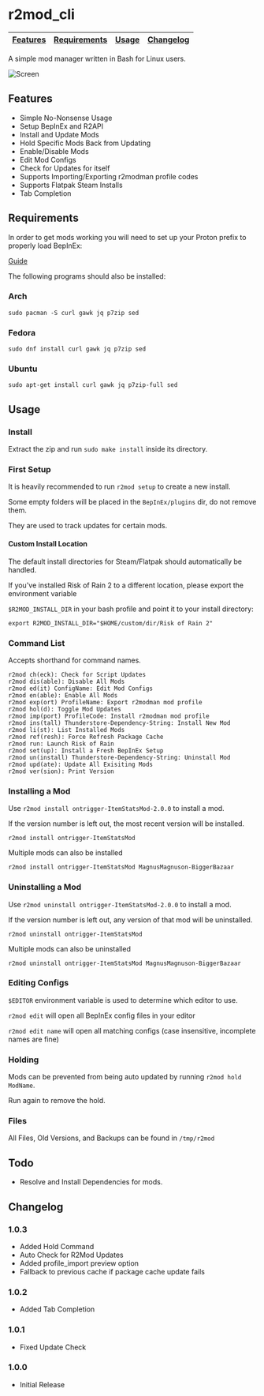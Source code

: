 # r2mod_cli

| [Features](#features) | [Requirements](#requirements) | [Usage](#usage) | [Changelog](#changelog) |
|---|---|---|---|

A simple mod manager written in Bash for Linux users.

![Screen](https://raw.githubusercontent.com/Foldex/r2mod_cli/master/img/screen.png)

## Features

- Simple No-Nonsense Usage
- Setup BepInEx and R2API
- Install and Update Mods
- Hold Specific Mods Back from Updating
- Enable/Disable Mods
- Edit Mod Configs
- Check for Updates for itself
- Supports Importing/Exporting r2modman profile codes
- Supports Flatpak Steam Installs
- Tab Completion

## Requirements

In order to get mods working you will need to set up your Proton prefix to properly load BepInEx:

[Guide](https://github.com/risk-of-thunder/R2Wiki/wiki/Getting-BepInEx-Console-Working-on-Linux)

The following programs should also be installed:

### Arch

`sudo pacman -S curl gawk jq p7zip sed`

### Fedora

`sudo dnf install curl gawk jq p7zip sed`

### Ubuntu

`sudo apt-get install curl gawk jq p7zip-full sed`

## Usage

### Install

Extract the zip and run `sudo make install` inside its directory.

### First Setup

It is heavily recommended to run `r2mod setup` to create a new install.

Some empty folders will be placed in the `BepInEx/plugins` dir, do not remove them.

They are used to track updates for certain mods.

#### Custom Install Location

The default install directories for Steam/Flatpak should automatically be handled.

If you've installed Risk of Rain 2 to a different location, please export the environment variable

`$R2MOD_INSTALL_DIR` in your bash profile and point it to your install directory:

`export R2MOD_INSTALL_DIR="$HOME/custom/dir/Risk of Rain 2"`

### Command List

Accepts shorthand for command names.

```
r2mod ch(eck): Check for Script Updates
r2mod dis(able): Disable All Mods
r2mod ed(it) ConfigName: Edit Mod Configs
r2mod en(able): Enable All Mods
r2mod exp(ort) ProfileName: Export r2modman mod profile
r2mod hol(d): Toggle Mod Updates
r2mod imp(port) ProfileCode: Install r2modman mod profile
r2mod ins(tall) Thunderstore-Dependency-String: Install New Mod
r2mod li(st): List Installed Mods
r2mod ref(resh): Force Refresh Package Cache
r2mod run: Launch Risk of Rain
r2mod set(up): Install a Fresh BepInEx Setup
r2mod un(install) Thunderstore-Dependency-String: Uninstall Mod
r2mod upd(ate): Update All Exisiting Mods
r2mod ver(sion): Print Version
```

### Installing a Mod

Use `r2mod install ontrigger-ItemStatsMod-2.0.0` to install a mod.

If the version number is left out, the most recent version will be installed.

`r2mod install ontrigger-ItemStatsMod`

Multiple mods can also be installed

`r2mod install ontrigger-ItemStatsMod MagnusMagnuson-BiggerBazaar`

### Uninstalling a Mod

Use `r2mod uninstall ontrigger-ItemStatsMod-2.0.0` to install a mod.

If the version number is left out, any version of that mod will be uninstalled.

`r2mod uninstall ontrigger-ItemStatsMod`

Multiple mods can also be uninstalled

`r2mod uninstall ontrigger-ItemStatsMod MagnusMagnuson-BiggerBazaar`

### Editing Configs

`$EDITOR` environment variable is used to determine which editor to use.

`r2mod edit` will open all BepInEx config files in your editor

`r2mod edit name` will open all matching configs (case insensitive, incomplete names are fine)

### Holding

Mods can be prevented from being auto updated by running `r2mod hold ModName`.

Run again to remove the hold.

### Files

All Files, Old Versions, and Backups can be found in `/tmp/r2mod`

## Todo

- Resolve and Install Dependencies for mods.

## Changelog

### 1.0.3

- Added Hold Command
- Auto Check for R2Mod Updates
- Added profile_import preview option
- Fallback to previous cache if package cache update fails

### 1.0.2

- Added Tab Completion

### 1.0.1

- Fixed Update Check

### 1.0.0

- Initial Release
